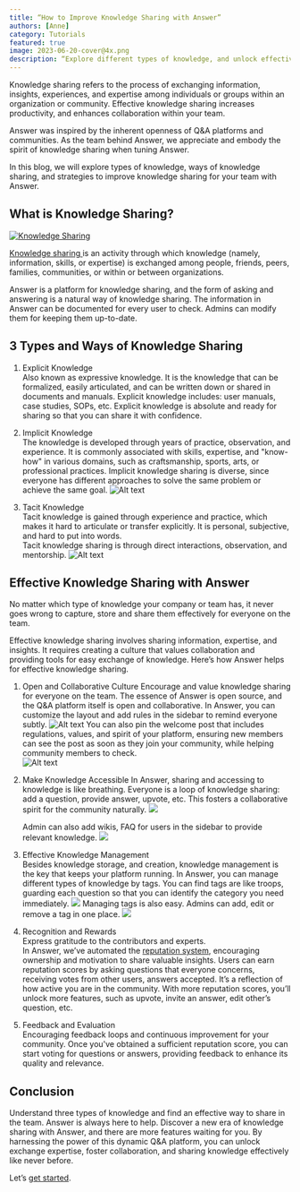 ```yaml
---
title: “How to Improve Knowledge Sharing with Answer”
authors: [Anne]
category: Tutorials
featured: true
image: 2023-06-20-cover@4x.png
description: “Explore different types of knowledge, and unlock effective knowledge sharing for your team with the right strategies and the right tool Answer.”
---
```

Knowledge sharing refers to the process of exchanging information, insights, experiences, and expertise among individuals or groups within an organization or community.  Effective knowledge sharing increases productivity, and enhances collaboration within your team. 

Answer was inspired by the inherent openness of Q&A platforms and communities. As the team behind Answer, we appreciate and embody the spirit of knowledge sharing when tuning Answer. 

In this blog, we will explore types of knowledge, ways of knowledge sharing, and strategies to improve knowledge sharing for your team with Answer.

## What is Knowledge Sharing? 
[![Knowledge Sharing](knowledgesharing1.jpeg)](https://www.pinterest.com/pin/140596819595429978/)

[Knowledge sharing ](https://en.wikipedia.org/wiki/Knowledge_sharing)is an activity through which knowledge (namely, information, skills, or expertise) is exchanged among people, friends, peers, families, communities, or within or between organizations. 

Answer is a platform for knowledge sharing, and the form of asking and answering is a natural way of knowledge sharing. The information in Answer can be documented for every user to check. Admins can modify them for keeping them up-to-date. 

## 3 Types and Ways of Knowledge Sharing
01. Explicit Knowledge          
	Also known as expressive knowledge. It is the knowledge that can be formalized, easily articulated, and can be written down or shared in documents and manuals. Explicit knowledge includes: user manuals, case studies, SOPs, etc.
	Explicit knowledge is absolute and ready for sharing so that you can share it with confidence. 
   

02. Implicit Knowledge            
	The knowledge is developed through years of practice, observation, and experience. It is commonly associated with skills, expertise, and "know-how" in various domains, such as craftsmanship, sports, arts, or professional practices. 
	Implicit knowledge sharing is diverse, since everyone has different approaches to solve the same problem or achieve the same goal.
    ![Alt text](knowledgesharing3.png)

03. Tacit Knowledge                
	Tacit knowledge is gained through experience and practice, which makes it hard to articulate or transfer explicitly. It is personal, subjective, and hard to put into words.   
	Tacit knowledge sharing is through direct interactions, observation, and mentorship. 
   ![Alt text](knowledgesharing4.png)

## Effective Knowledge Sharing with Answer
No matter which type of knowledge your company or team has, it never goes wrong to capture, store and share them effectively for everyone on the team. 

Effective knowledge sharing involves sharing information, expertise, and insights. It requires creating a culture that values collaboration and providing tools for easy exchange of knowledge. Here’s how Answer helps for effective knowledge sharing.

1. Open and Collaborative Culture
	Encourage and value knowledge sharing for everyone on the team. The essence of Answer is open source, and the Q&A platform itself is open and collaborative. 
	In Answer, you can customize the layout and add rules in the sidebar to remind everyone subtly.
	![Alt text](knowledgesharing5.png)
	You can also pin the welcome post that includes regulations, values, and spirit of your platform, ensuring new members can see the post as soon as they join your community, while helping community members to check.   
	![Alt text](knowledgesharing6.png)
	 
2. Make Knowledge Accessible
	In Answer, sharing and accessing to knowledge is like breathing. Everyone is a loop of knowledge sharing: add a question, provide answer, upvote, etc. This fosters a collaborative spirit for the community naturally.
	![](knowledgesharing7.png)
	  
	Admin can also add wikis, FAQ for users in the sidebar to provide relevant knowledge.
	![](knowledgesharing8.png)

3. Effective Knowledge Management  
	Besides knowledge storage, and creation, knowledge management is the key that keeps your platform running. In Answer, you can manage different types of knowledge by tags. You can find tags are like troops, guarding each question so that you can identify the category you need immediately.
	![](knowledgesharing9.png)
	Managing tags is also easy. Admins can add, edit or remove a tag in one place.
	![](knowledgesharing10.png)
4. Recognition and Rewards          
	Express gratitude to the contributors and experts.   
	In Answer, we’ve automated the [reputation system](https://answer.dev/docs/recipes/contents/reputation), encouraging ownership and motivation to share valuable insights. Users can earn reputation scores by asking questions that everyone concerns, receiving votes from other users, answers accepted. It’s a reflection of how active you are in the community. With more reputation scores, you’ll unlock more features, such as upvote, invite an answer, edit other’s question, etc.

5. Feedback and Evaluation  
	Encouraging feedback loops and continuous improvement for your community. Once you've obtained a sufficient reputation score, you can start voting for questions or answers, providing feedback to enhance its quality and relevance.

## Conclusion
Understand three types of knowledge and find an effective way to share in the team. Answer is always here to help. Discover a new era of knowledge sharing with Answer, and there are more features waiting for you. By harnessing the power of this dynamic Q&A platform, you can unlock exchange expertise, foster collaboration, and sharing knowledge effectively like never before. 

Let’s [get started](https://answer.dev/docs).